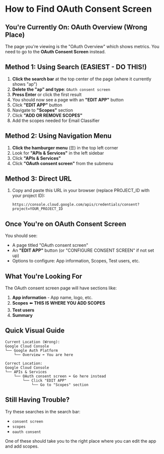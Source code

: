 # How to Find OAuth Consent Screen

## You're Currently On: OAuth Overview (Wrong Place)

The page you're viewing is the "OAuth Overview" which shows metrics. You need to go to the **OAuth Consent Screen** instead.

## Method 1: Using Search (EASIEST - DO THIS!)

1. **Click the search bar** at the top center of the page (where it currently shows "ap")
2. **Delete the "ap" and type**: `OAuth consent screen`
3. **Press Enter** or click the first result
4. You should now see a page with an **"EDIT APP"** button
5. Click **"EDIT APP"** button
6. Navigate to **"Scopes"** section
7. Click **"ADD OR REMOVE SCOPES"**
8. Add the scopes needed for Email Classifier

## Method 2: Using Navigation Menu

1. **Click the hamburger menu** (☰) in the top left corner
2. Look for **"APIs & Services"** in the left sidebar
3. Click **"APIs & Services"**
4. Click **"OAuth consent screen"** from the submenu

## Method 3: Direct URL

1. Copy and paste this URL in your browser (replace PROJECT_ID with your project ID):
   ```
   https://console.cloud.google.com/apis/credentials/consent?project=YOUR_PROJECT_ID
   ```

## Once You're on OAuth Consent Screen

You should see:
- A page titled "OAuth consent screen"
- An **"EDIT APP"** button (or "CONFIGURE CONSENT SCREEN" if not set up)
- Options to configure: App information, Scopes, Test users, etc.

## What You're Looking For

The OAuth consent screen page will have sections like:
1. **App information** - App name, logo, etc.
2. **Scopes** ⬅️ **THIS IS WHERE YOU ADD SCOPES**
3. **Test users**
4. **Summary**

## Quick Visual Guide

```
Current Location (Wrong):
Google Cloud Console
└── Google Auth Platform
    └── Overview ⬅️ You are here

Correct Location:
Google Cloud Console
└── APIs & Services
    └── OAuth consent screen ⬅️ Go here instead
        └── Click "EDIT APP"
            └── Go to "Scopes" section
```

## Still Having Trouble?

Try these searches in the search bar:
- `consent screen`
- `scopes`
- `oauth consent`

One of these should take you to the right place where you can edit the app and add scopes.

